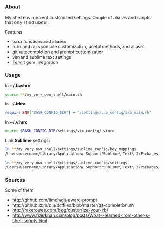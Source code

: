 ### About

My shell environment customized settings. Couple of aliases and scripts that only I find useful.

Features:
* bash functions and aliases
* ruby and rails console customization, useful methods, and aliases
* git autocompletion and prompt customization
* vim and sublime text settings
* [Termit](https://github.com/pawurb/termit) gem integration

### Usage

In **~/.bashrc**
```bash
source **/my_very_own_shell/main.sh
```

In **~/.irbrc**
```ruby
require ENV["BASH_CONFIG_DIR"] + "/settings/irb_config/irb_main.rb"
```

In **~/.vimrc**
```bash
source $BASH_CONFIG_DIR/settings/vim_config/.vimrc
```

Link **Sublime** settings:
```bash
ln **/my_very_own_shell/settings/sublime_config/key_mappings
/Users/username/Library/Application\ Support/Sublime\ Text\ 2/Packages/User/Default\ \(OSX\).sublime-keymap

ln **/my_very_own_shell/settings/sublime_config/settings
/Users/username/Library/Application\ Support/Sublime\ Text\ 2/Packages/User/Preferences.sublime-settings
```

### Sources

Some of them:

* http://github.com/jimeh/git-aware-prompt
* http://github.com/plu/dotfiles/blob/master/git-completion.sh
* http://rakeroutes.com/blog/customize-your-irb/
* http://www.fizerkhan.com/blog/posts/What-I-learned-from-other-s-shell-scripts.html

